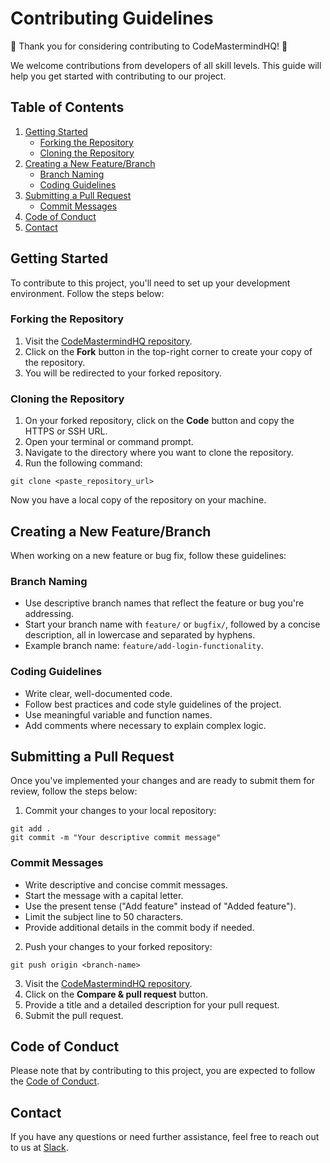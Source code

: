 # Contributing Guidelines

🎉 Thank you for considering contributing to CodeMastermindHQ! 🎉

We welcome contributions from developers of all skill levels. This guide will help you get started with contributing to our project.

## Table of Contents

1. [Getting Started](#getting-started)
    - [Forking the Repository](#forking-the-repository)
    - [Cloning the Repository](#cloning-the-repository)
2. [Creating a New Feature/Branch](#creating-a-new-featurebranch)
    - [Branch Naming](#branch-naming)
    - [Coding Guidelines](#coding-guidelines)
3. [Submitting a Pull Request](#submitting-a-pull-request)
    - [Commit Messages](#commit-messages)
4. [Code of Conduct](#code-of-conduct)
5. [Contact](#contact)

## Getting Started

To contribute to this project, you'll need to set up your development environment. Follow the steps below:

### Forking the Repository

1. Visit the [CodeMastermindHQ repository](https://github.com/CodeMastermindHQ/CodeMastermindHQ).
2. Click on the **Fork** button in the top-right corner to create your copy of the repository.
3. You will be redirected to your forked repository.

### Cloning the Repository

1. On your forked repository, click on the **Code** button and copy the HTTPS or SSH URL.
2. Open your terminal or command prompt.
3. Navigate to the directory where you want to clone the repository.
4. Run the following command:

```shell
git clone <paste_repository_url>
```

Now you have a local copy of the repository on your machine.

## Creating a New Feature/Branch

When working on a new feature or bug fix, follow these guidelines:

### Branch Naming

- Use descriptive branch names that reflect the feature or bug you're addressing.
- Start your branch name with `feature/` or `bugfix/`, followed by a concise description, all in lowercase and separated by hyphens.
- Example branch name: `feature/add-login-functionality`.

### Coding Guidelines

- Write clear, well-documented code.
- Follow best practices and code style guidelines of the project.
- Use meaningful variable and function names.
- Add comments where necessary to explain complex logic.

## Submitting a Pull Request

Once you've implemented your changes and are ready to submit them for review, follow the steps below:

1. Commit your changes to your local repository:

```shell
git add .
git commit -m "Your descriptive commit message"
```

### Commit Messages

- Write descriptive and concise commit messages.
- Start the message with a capital letter.
- Use the present tense ("Add feature" instead of "Added feature").
- Limit the subject line to 50 characters.
- Provide additional details in the commit body if needed.

2. Push your changes to your forked repository:

```shell
git push origin <branch-name>
```

3. Visit the [CodeMastermindHQ repository](https://github.com/CodeMastermindHQ/CodeMastermindHQ).
4. Click on the **Compare & pull request** button.
5. Provide a title and a detailed description for your pull request.
6. Submit the pull request.

## Code of Conduct

Please note that by contributing to this project, you are expected to follow the [Code of Conduct](CODE_OF_CONDUCT.md).

## Contact

If you have any questions or need further assistance, feel free to reach out to us at [Slack](https://codemastermindhq.slack.com).
